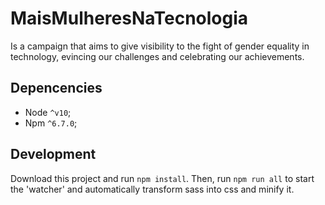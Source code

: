 # MaisMulheresNaTecnologia

Is a campaign that aims to give visibility to the fight of gender equality in
technology, evincing our challenges and celebrating our achievements.

## Depencencies

- Node `^v10`;
- Npm `^6.7.0`;

## Development

Download this project and run `npm install`. Then, run `npm run all` to start
the 'watcher' and automatically transform sass into css and minify it.

